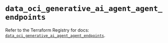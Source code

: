 # `data_oci_generative_ai_agent_agent_endpoints`

Refer to the Terraform Registry for docs: [`data_oci_generative_ai_agent_agent_endpoints`](https://registry.terraform.io/providers/oracle/oci/7.19.0/docs/data-sources/generative_ai_agent_agent_endpoints).

